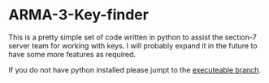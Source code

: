 # ARMA-3-Key-finder
This is a pretty simple set of code written in python to assist the section-7 server team for working with keys. I will probably expand it in the future to have some more features as required.

If you do not have python installed please jumpt to the [executeable branch](https://github.com/kAboom824/ARMA-3-Key-finder/tree/Executable).
